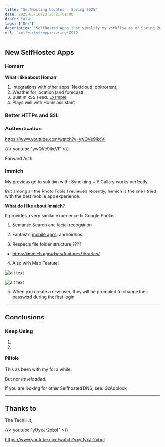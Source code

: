 ```yaml
---
title: "SelfHosting Updates - Spring 2025"
date: 2025-03-16T23:20:21+01:00
draft: false
tags: ["Dev"]
description: 'Selfhosted Apps that simplify my workflow as of Spring 2025: Homarr, Immich'
url: 'selfhosted-apps-spring-2025'
---
```




## New SelfHosted Apps

### Homarr

**What I like about Homarr**

1. Integrations with other apps: Nextcloud, qbitrorrent, 
2. Weather for location (and forecast)
3. Built in RSS Feed. [Example](https://feeds.feedburner.com/visualcapitalist)
4. Plays well with Home assistant

### Better HTTPs and SSL

### Authentication

https://www.youtube.com/watch?v=ywQVe9ikcVI

{{< youtube "ywQVe9ikcVI" >}}

Forward Auth

### Immich

My previous go to solution with: Syncthing + PiGallery works perfectly.

But among all the Photo Tools I reviewed recently, Immich is the one I tried with the best mobile app experience.

**What do I like about Immich**?

It provides a very similar experience to Google Photos.

1. Semantic Search and facial recognition

2. Fantastic [mobile apps](https://immich.app/docs/features/mobile-app): android/ios

3. Respects file folder structure ????

* https://immich.app/docs/features/libraries/

4. Also with Map Feature!

![alt text](/blog_img/selfh/Photo/immich-map.png)

![alt text](/blog_img/selfh/Photo/immich.png)

5. When you create a new user, they will be prompted to change their password during the first login

---

## Conclusions

### Keep Using

1. 

2. 


#### PiHole

This as been with my for a while.

But nor *its reloaded*.

If you are looking for other Selfhosted DNS, see: GoAdblock


---



## Thanks to 

The TechHut, 

{{< youtube "yUyxJr2xboI" >}}


https://www.youtube.com/watch?v=yUyxJr2xboI